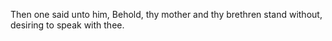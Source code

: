 Then one said unto him, Behold, thy mother and thy brethren stand without, desiring to speak with thee.
